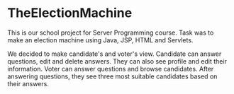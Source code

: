 # TheElectionMachine
This is our school project for Server Programming course. Task was to make an election machine using Java, JSP, HTML and Servlets. 

We decided to make candidate's and voter's view. 
Candidate can answer questions, edit and delete answers. They can also see profile and edit their information. 
Voter can answer questions and browse candidates. After answering questions, they see three most suitable candidates based on their answers.
